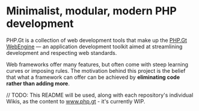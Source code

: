 Minimalist, modular, modern PHP development
===========================================

PHP.Gt is a collection of web development tools that make up the [PHP.Gt WebEngine](https://www.php.gt/webengine/) — an application development toolkit aimed at streamlining development and respecting web standards.

Web frameworks offer many features, but often come with steep learning curves or imposing rules. The motivation behind this project is the belief that what a framework can offer can be achieved by **eliminating code rather than adding more**.

// TODO: This README will be used, along with each repository's individual Wikis, as the content to www.php.gt - it's currently WIP.

<!--
Get to know PHP.Gt
------------------

### WebEngine

Jump right in to some [full featured tutorials][webengine-tutorials], or follow the [getting started guide][getting-started-webengine] for a good overview of the development process in WebEngine applications.

Take a look at some [example applications][webengine-example-applications] made in WebEngine, all with open source code so you can comb through the nuts and bolts and learn in your own time.

### The Document Object Model (DOM)

Modern web development is underpinned by the DOM, but using its benefits is usually constrained to the client-side.

Having a [full-featured DOM][dom] in your server-side code enhances the way dynamic pages can be built. Utilising a standardised object-oriented interface means the page can be ready-processed as Multi-page Applications (MPAs), benefitting browsers, web servers, content delivery networks and end-users.

On top of the [standard DOM API][dom-standards], you can take advantage of [intuitive templating][domtemplate], [server-side validation][domvalidation], and more.

### Bring your own database

The [Object Relational Mapper (ORM)][orm] automates database persistence, but allows you to get your hands dirty with [custom SQL queries][orm-custom-sql] when you need to.

There's [no database connection made until you use one][webengine-lazy-services], so you're not forced to use any technologies until they're a requirement of your application's functionality - sometimes a file in a directory, or a CSV file is all you need!

### For full-stack developers

Client-side development is handled automatically through the [build process][build]. A sensible set of [default build steps][webengine-build] can be extended when needed.

A [micro framework on the client side][instant-pages] gives your pages live updates and transitions out of the box.
-->
[webengine-tutorials]: https://www.php.gt/webengine/tutorials/
[getting-started-webengine]: https://www.php.gt/webengine/getting-started/
[webengine-example-applications]: https://www.php.gt/webengine/example-applications/
[dom]: https://www.php.gt/dom/
[dom-standards]: https://www.php.gt/dom/standards/
[domtemplate]: https://www.php.gt/domtemplate/
[domvalidation]: https://www.php.gt/domvalidation/
[orm]: https://www.php.gt/orm/
[orm-custom-sql]: https://www.php.gt/orm/custom-sql/
[webengine-lazy-services]: https://www.php.gt/webengine/service-loader/
[build]: https://www.php.gt/build/
[webengine-build]: https://www.php.gt/webengine/build/
[instant-pages]: https://www.php.gt/instant/
